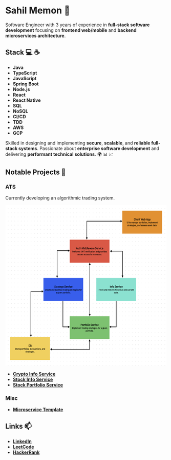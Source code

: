 # Sahil Memon 👋

Software Engineer with 3 years of experience in **full-stack software development** focusing on **frontend web/mobile** and **backend microservices architecture**. 

## Stack 💻 ☕️

- **Java**
- **TypeScript**
- **JavaScript**
- **Spring Boot**
- **Node.js**
- **React**
- **React Native**
- **SQL**
- **NoSQL**
- **CI/CD**
- **TDD**
- **AWS**
- **GCP**

Skilled in designing and implementing **secure**, **scalable**, and **reliable full-stack systems**. Passionate about **enterprise software development** and delivering **performant technical solutions**. 🌍 📊 📈

## Notable Projects 🚀

### ATS

Currently developing an algorithmic trading system.

<img src="./ats.png" alt="ATS" width="600" height="500" />

- [**Crypto Info Service**](https://github.com/sahilm8/crypto_info_svc)
- [**Stock Info Service**](https://github.com/sahilm8/stock_info_svc)
- [**Stock Portfolio Service**](https://github.com/sahilm8/stock_portfolio_svc)

### Misc
- [**Microservice Template**](https://github.com/sahilm8/microservice_template)

## Links 📫

- [**LinkedIn**](https://www.linkedin.com/in/sahil-memon-917242321/)
- [**LeetCode**](https://leetcode.com/u/sahilm8/)
- [**HackerRank**](https://www.hackerrank.com/profile/sahilm8)
